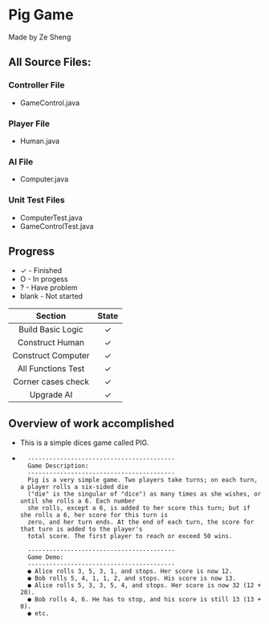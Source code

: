 # Pig Game
Made by Ze Sheng


## All Source Files:
### Controller File 
* GameControl.java

### Player File
* Human.java

### AI File
* Computer.java

### Unit Test Files
* ComputerTest.java
* GameControlTest.java

## Progress
* ✓ - Finished
* O - In progess
* ? - Have problem
* blank - Not started

Section | State
:----: |:----:
Build Basic Logic |   ✓
Construct Human| ✓
Construct Computer | ✓
All Functions Test | ✓
Corner cases check | ✓
Upgrade AI | ✓

## Overview of work accomplished
* This is a simple dices game called PIG.
* ````
    -----------------------------------------
    Game Description:
    -----------------------------------------
    Pig is a very simple game. Two players take turns; on each turn, a player rolls a six-sided die
    ("die" is the singular of "dice") as many times as she wishes, or until she rolls a 6. Each number
    she rolls, except a 6, is added to her score this turn; but if she rolls a 6, her score for this turn is
    zero, and her turn ends. At the end of each turn, the score for that turn is added to the player's
    total score. The first player to reach or exceed 50 wins.
    
    -----------------------------------------
    Game Demo:
    -----------------------------------------
    ● Alice rolls 3, 5, 3, 1, and stops. Her score is now 12.
    ● Bob rolls 5, 4, 1, 1, 2, and stops. His score is now 13.
    ● Alice rolls 5, 3, 3, 5, 4, and stops. Her score is now 32 (12 + 20).
    ● Bob rolls 4, 6. He has to stop, and his score is still 13 (13 + 0).
    ● etc.
    ````
    
    
